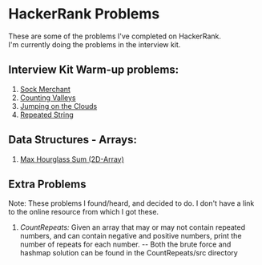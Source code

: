 # HackerRank Problems
These are some of the problems I've completed on HackerRank. </br>
I'm currently doing the problems in the interview kit.

## Interview Kit Warm-up problems:
1) <a href="https://www.hackerrank.com/challenges/sock-merchant/problem">Sock Merchant</a>
2) <a href="https://www.hackerrank.com/challenges/counting-valleys/problem">Counting Valleys</a>
3) <a href="https://www.hackerrank.com/challenges/jumping-on-the-clouds/problem">Jumping on the Clouds</a>
4) <a href="https://www.hackerrank.com/challenges/repeated-string/problem">Repeated String</a>

## Data Structures - Arrays:
1) <a href="https://www.hackerrank.com/challenges/2d-array/problem">Max Hourglass Sum (2D-Array)</a>

## Extra Problems
Note: These problems I found/heard, and decided to do. I don't have a link to the online resource from which I got these.
1) <i>CountRepeats:</i> Given an array that may or may not contain repeated numbers, and can contain negative and positive numbers, print the number of repeats for each number.
-- Both the brute force and hashmap solution can be found in the CountRepeats/src directory
